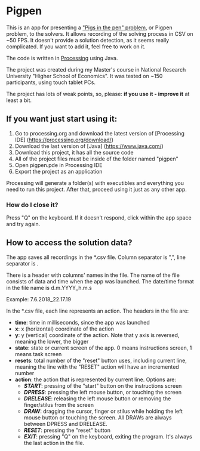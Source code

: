 # Pigpen
This is an app for presenting a ["Pigs in the pen" problem](https://psycnet.apa.org/record/1993-36184-001), or Pigpen problem, to the solvers. It allows recording of the solving process in CSV on ~50 FPS. It doesn't provide a solution detection, as it seems really complicated. If you want to add it, feel free to work on it. 

The code is written in [Processing](https://processing.org/) using Java. 

The project was created during my Master's course in National Research University "Higher School of Economics".
It was tested on ~150 participants, using touch tablet PCs. 

The project has lots of weak points, so, please: **if you use it - improve it** at least a bit.

## If you want just start using it:
1. Go to processing.org and download the latest version of [Processing IDE] (https://processing.org/download/)
2. Download the last version of [Java] (https://www.java.com/)
3. Download this project, it has all the source code
4. All of the project files must be inside of the folder named "pigpen"
5. Open pigpen.pde in Processing IDE
6. Export the project as an application

Processing will generate a folder(s) with executibles and everything you need to run this project.
After that, proceed using it just as any other app. 

### How do I close it?
Press "Q" on the keyboard. If it doesn't respond, click within the app space and try again. 

## How to access the solution data?
The app saves all recordings in the *.csv file. Column separator is ",", line separator is <LF>. 

There is a header with columns' names in the file. The name of the file consists of data and time when the app was launched. The date/time format in the file name is d.m.YYYY_h.m.s

Example: 7.6.2018_22.17.19

In the *.csv file, each line represents an action.
The headers in the file are:
- **time**: time in milliseconds, since the app was launched
- **x**: x (horizontal) coordinate of the action
- **y**: y (vertical) coordinate of the action. Note that y axis is reversed, meaning the lower, the bigger
- **state**: state or current screen of the app. 0 means instructions screen, 1 means task screen
- **resets**: total number of the "reset" button uses, including current line, meaning the line with the "RESET" action will have an incremented number
- **action**: the action that is represented by current line. Options are: 
   - _**START**_: pressing of the "start" button on the instructions screen
   - _**DPRESS**_: pressing the left mouse button, or touching the screen
   - _**DRELEASE**_: releasing the left mouse button or removing the finger/stilus from the screen
   - _**DRAW**_: dragging the cursor, finger or stilus while holding the left mouse button or touching the screen. All DRAWs are always between DPRESS and DRELEASE.
   - _**RESET**_: pressing the "reset" button
   - _**EXIT**_: pressing "Q" on the keyboard, exiting the program. It's always the last action in the file. 
